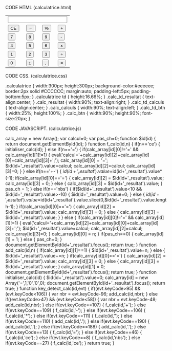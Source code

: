 CODE HTML (calculatrice.html)

<!DOCTYPE html>
<html>
    <head>
        <meta http-equiv="Content-Type" content="text/html; charset=utf-8" />
        <title>Calculatrice en javascript</title>
        <script type="text/javascript" src="calculatrice.js"></script>
        <link rel="stylesheet" media="screen, print, handheld" type="text/css" href="calculatrice.css" />
    </head>
   <body>
        <table class="calculatrice" id="calc">
            <tr>
                <td colspan="4" class="calc_td_resultat">
                    <input type="text" readonly="readonly" name="calc_resultat" id="calc_resultat" class="calc_resultat" onkeydown="javascript:key_detect_calc('calc',event);" />
                </td>
            </tr>
            <tr>
                <td class="calc_td_btn">
                        <input type="button" class="calc_btn" value="CE" onclick="javascript:f_calc('calc','ce');" />
                </td>
                <td class="calc_td_btn">
                        <input type="button" class="calc_btn" value="&larr;" onclick="javascript:f_calc('calc','nbs');" />
                </td>
                <td class="calc_td_btn">
                        <input type="button" class="calc_btn" value="%" onclick="javascript:f_calc('calc','%');" />
                </td>
                <td class="calc_td_btn">
                        <input type="button" class="calc_btn" value="+" onclick="javascript:f_calc('calc','+');" />
                </td>
            </tr>
            <tr>
                <td class="calc_td_btn">
                        <input type="button" class="calc_btn" value="7" onclick="javascript:add_calc('calc',7);" />
                </td>
                <td class="calc_td_btn">
                        <input type="button" class="calc_btn" value="8" onclick="javascript:add_calc('calc',8);" />
                </td>
                <td class="calc_td_btn">
                        <input type="button" class="calc_btn" value="9" onclick="javascript:add_calc('calc',9);" />
                </td>
                <td class="calc_td_btn">
                        <input type="button" class="calc_btn" value="-" onclick="javascript:f_calc('calc','-');" />
                </td>
            </tr>
                        <tr>
                <td class="calc_td_btn">
                        <input type="button" class="calc_btn" value="4" onclick="javascript:add_calc('calc',4);" />
                </td>
                <td class="calc_td_btn">
                        <input type="button" class="calc_btn" value="5" onclick="javascript:add_calc('calc',5);" />
                </td>
                <td class="calc_td_btn">
                        <input type="button" class="calc_btn" value="6" onclick="javascript:add_calc('calc',6);" />
                </td>
                <td class="calc_td_btn">
                        <input type="button" class="calc_btn" value="x" onclick="javascript:f_calc('calc','*');" />
                </td>
            </tr>
            <tr>
                <td class="calc_td_btn">
                        <input type="button" class="calc_btn" value="1" onclick="javascript:add_calc('calc',1);" />
                </td>
                <td class="calc_td_btn">
                        <input type="button" class="calc_btn" value="2" onclick="javascript:add_calc('calc',2);" />
                </td>
                <td class="calc_td_btn">
                        <input type="button" class="calc_btn" value="3" onclick="javascript:add_calc('calc',3);" />
                </td>
                <td class="calc_td_btn">
                        <input type="button" class="calc_btn" value="&divide;" onclick="javascript:f_calc('calc','');" />
                </td>
            </tr>
            <tr>
                <td class="calc_td_btn">
                        <input type="button" class="calc_btn" value="0" onclick="javascript:add_calc('calc',0);" />
                </td>
                <td class="calc_td_btn">
                        <input type="button" class="calc_btn" value="&plusmn;" onclick="javascript:f_calc('calc','+-');" />
                </td>
                <td class="calc_td_btn">
                        <input type="button" class="calc_btn" value="," onclick="javascript:add_calc('calc','.');" />
                </td>
                <td class="calc_td_btn">
                        <input type="button" class="calc_btn" value="=" onclick="javascript:f_calc('calc','=');" />
                </td>
            </tr>
        </table>
        <script type="text/javascript">
                document.getElementById('calc').onload=initialiser_calc('calc');
        </script>
    </body>
</html>



CODE CSS. (calculatrice.css)

.calculatrice
{
        width:300px;
        height:300px;
        background-color:#eeeeee;
        border:2px solid #CCCCCC;
        margin:auto;
        padding-left:5px;
        padding-bottom:5px;
}
.calculatrice td
{
        height:16.66%;
}
.calc_td_resultat
{
        text-align:center;
}
.calc_resultat
{
        width:90%;
        text-align:right;
}
.calc_td_calculs
{
        text-align:center;
}
.calc_calculs
{
        width:90%;
        text-align:left;
}
.calc_td_btn
{
        width:25%;
        height:100%;
}
.calc_btn
{
        width:90%;
        height:90%;
        font-size:20px;
}


CODE JAVASCRIPT. (calculatrice.js)

calc_array = new Array();
var calcul=0;
var pas_ch=0;
function $id(id)
{
        return document.getElementById(id);
}
function f_calc(id,n)
{
        if(n=='ce')
        {
                initialiser_calc(id);
        }
        else if(n=='=')
        {
                if(calc_array[id][0]!='=' && calc_array[id][1]!=1)
                {
                        eval('calcul='+calc_array[id][2]+calc_array[id][0]+calc_array[id][3]+';');
                        calc_array[id][0] = '=';
                        $id(id+'_resultat').value=calcul;
                        calc_array[id][2]=calcul;
                        calc_array[id][3]=0;
                }
        }
        else if(n=='+-')
        {
                $id(id+'_resultat').value=$id(id+'_resultat').value*(-1);
                if(calc_array[id][0]=='=')
                {
                        calc_array[id][2] = $id(id+'_resultat').value;
                        calc_array[id][3] = 0;
                }
                else
                {
                        calc_array[id][3] = $id(id+'_resultat').value;
                }
                pas_ch = 1;
        }
        else if(n=='nbs')
        {
                if($id(id+'_resultat').value<10 && $id(id+'_resultat').value>-10)
                {
                        $id(id+'_resultat').value=0;
                }
                else
                {
                        $id(id+'_resultat').value=$id(id+'_resultat').value.slice(0,$id(id+'_resultat').value.length-1);
                }
                if(calc_array[id][0]=='=')
                {
                        calc_array[id][2] = $id(id+'_resultat').value;
                        calc_array[id][3] = 0;
                }
                else
                {
                        calc_array[id][3] = $id(id+'_resultat').value;
                }
        }
        else
        {
                        if(calc_array[id][0]!='=' && calc_array[id][1]!=1)
                        {
                                eval('calcul='+calc_array[id][2]+calc_array[id][0]+calc_array[id][3]+';');
                                $id(id+'_resultat').value=calcul;
                                calc_array[id][2]=calcul;
                                calc_array[id][3]=0;
                        }
                        calc_array[id][0] = n;
        }
        if(pas_ch==0)
        {
                calc_array[id][1] = 1;
        }
        else
        {
                pas_ch=0;
        }
        document.getElementById(id+'_resultat').focus();
        return true;
}
function add_calc(id,n)
{
        if(calc_array[id][1]==1)
        {
                $id(id+'_resultat').value=n;
        }
        else
        {
                $id(id+'_resultat').value+=n;
        }
        if(calc_array[id][0]=='=')
        {
                calc_array[id][2] = $id(id+'_resultat').value;
                calc_array[id][3] = 0;
        }
        else
        {
                calc_array[id][3] = $id(id+'_resultat').value;
        }
        calc_array[id][1] = 0;
        document.getElementById(id+'_resultat').focus();
        return true;
}
function initialiser_calc(id)
{
        $id(id+'_resultat').value=0;
        calc_array[id] = new Array('=',1,'0','0',0);
        document.getElementById(id+'_resultat').focus();
        return true;
}
function key_detect_calc(id,evt)
{
        if((evt.keyCode>95) && (evt.keyCode<106))
        {
                var nbr = evt.keyCode-96;
                add_calc(id,nbr);
        }
        else if((evt.keyCode>47) && (evt.keyCode<58))
        {
                var nbr = evt.keyCode-48;
                add_calc(id,nbr);
        }
        else if(evt.keyCode==107)
        {
                f_calc(id,'+');
        }
        else if(evt.keyCode==109)
        {
                f_calc(id,'-');
        }
        else if(evt.keyCode==106)
        {
                f_calc(id,'*');
        }
        else if(evt.keyCode==111)
        {
                f_calc(id,'');
        }
        else if(evt.keyCode==110)
        {
                add_calc(id,'.');
        }
        else if(evt.keyCode==190)
        {
                add_calc(id,'.');
        }
        else if(evt.keyCode==188)
        {
                add_calc(id,'.');
        }
        else if(evt.keyCode==13)
        {
                f_calc(id,'=');
        }
        else if(evt.keyCode==46)
        {
                f_calc(id,'ce');
        }
        else if(evt.keyCode==8)
        {
                f_calc(id,'nbs');
        }
        else if(evt.keyCode==27)
        {
                f_calc(id,'ce');
        }
        return true;
}


